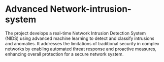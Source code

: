 # Advanced Network-intrusion-system
The project develops a real-time Network Intrusion Detection System (NIDS) using advanced machine learning to detect and classify intrusions and anomalies. It addresses the limitations of traditional security in complex networks by enabling automated threat response and proactive measures, enhancing overall protection for a secure network system.
